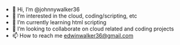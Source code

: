 - 👋 Hi, I’m @johnnywalker36
- 👀 I’m interested in the cloud, coding/scripting, etc
- 🌱 I’m currently learning html scripting
- 💞️ I’m looking to collaborate on cloud related and coding projects
- 📫 How to reach me edwinwalker36@gmail.com

<!---
johnnywalker36/johnnywalker36 is a ✨ special ✨ repository because its `README.md` (this file) appears on your GitHub profile.
You can click the Preview link to take a look at your changes.
--->
